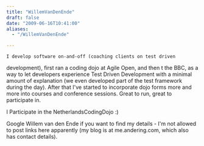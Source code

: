 ```yaml
---
title: "WillemVanDenEnde"
draft: false
date: "2009-06-16T10:41:00"
aliases:
  - "/WillemVanDenEnde"

---
```

    I develop software on-and-off (coaching clients on test driven
development), first ran a coding dojo at Agile Open, and then t the BBC,
as a way to let developers experience Test Driven Development with a
minimal amount of explanation (we even developed part of the test
framework during the day). After that I've started to incorporate dojo
forms more and more into courses and conference sessions. Great to run,
great to participate in.

I Participate in the NetherlandsCodingDojo :)

Google Willem van den Ende if you want to find my details - I'm not
allowed to post links here apparently (my blog is at me.andering.com,
which also has contact details).


